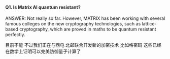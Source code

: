 #### Q1. Is Matrix AI quantum resistant? 

ANSWER: Not really so far. However, MATRIX has been working with several famous colleges on the new cryptography technologies, such as lattice-based cryptography, which are proved in maths to be quantum resistant perfectly.


目前不能 不过我们正在与西电 北邮联合开发新的加密技术 比如格密码 这些已经在数学上证明可以完美防御量子计算了